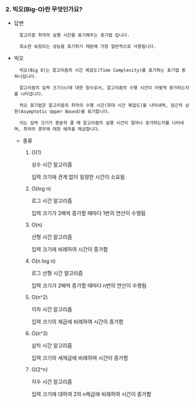 ### 2. 빅오(Big-O)란 무엇인가요?
- 답변
        
        알고리즘 최악의 실행 시간을 표기해주는 표기법 입니다.
        
        최소한 보장되는 성능을 표기하기 때문에 가장 일반적으로 사용됩니다.
        
- 빅오
        
        빅오(Big O)는 알고리즘의 시간 복잡도(Time Complexity)를 표기하는 표기법 중 하나입니다.
        
        알고리즘의 입력 크기(n)에 대한 함수로서, 알고리즘의 수행 시간이 어떻게 증가하는지를 나타냅니다.
        
        빅오 표기법은 알고리즘의 최악의 수행 시간(최대 시간 복잡도)을 나타내며, 점근적 상한(Asymptotic Upper Bound)을 표기합니다.
        
        이는 입력 크기가 충분히 클 때 알고리즘의 실행 시간이 얼마나 증가하는지를 나타내며, 최악의 경우에 대한 예측을 제공합니다.
        
    - 종류
        1. O(1)
            
            상수 시간 알고리즘
            
            입력 크기에 관계 없이 일정한 시간이 소요됨
            
        2. O(log n)
            
            로그 시간 알고리즘
            
            입력 크기가 2배씩 증가할 때마다 1번의 연산이 수행됨
            
        3. O(n)
            
            선형 시간 알고리즘
            
            입력 크기에 비례하여 시간이 증가함
            
        4. O(n log n)
            
            로그 선형 시간 알고리즘
            
            입력 크기가 2배씩 증가할 때마다 n번의 연산이 수행됨
            
        5. O(n^2)
            
            이차 시간 알고리즘
            
            입력 크기의 제곱에 비례하여 시간이 증가함
            
        6. O(n^3)
            
            삼차 시간 알고리즘
            
            입력 크기의 세제곱에 비례하여 시간이 증가함
            
        7. O(2^n)
            
            지수 시간 알고리즘
            
            입력 크기에 대하여 2의 n제곱에 비례하여 시간이 증가함